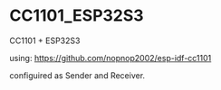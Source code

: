 # CC1101_ESP32S3
CC1101 + ESP32S3


using: https://github.com/nopnop2002/esp-idf-cc1101

configuired as Sender and Receiver. 

